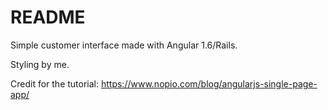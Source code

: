 # README

Simple customer interface made with Angular 1.6/Rails.

Styling by me.

Credit for the tutorial:
https://www.nopio.com/blog/angularjs-single-page-app/
